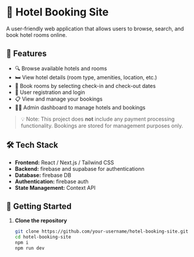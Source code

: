 # 🏨 Hotel Booking Site

A user-friendly web application that allows users to browse, search, and book hotel rooms online.
## 🌟 Features

- 🔍 Browse available hotels and rooms
- 🛏️ View hotel details (room type, amenities, location, etc.)
- 📅 Book rooms by selecting check-in and check-out dates
- 👤 User registration and login
- 📋 View and manage your bookings
- 🧑‍💼 Admin dashboard to manage hotels and bookings

> 💡 Note: This project does **not** include any payment processing functionality. Bookings are stored for management purposes only.

## 🛠️ Tech Stack

- **Frontend:** React / Next.js / Tailwind CSS
- **Backend:** firebase and supabase for authenticationn
- **Database:** firebase DB
- **Authentication:** firebase auth
- **State Management:** Context API 

## 🚀 Getting Started

1. **Clone the repository**
   ```bash
   git clone https://github.com/your-username/hotel-booking-site.git
   cd hotel-booking-site
   npm i
   npm run dev
